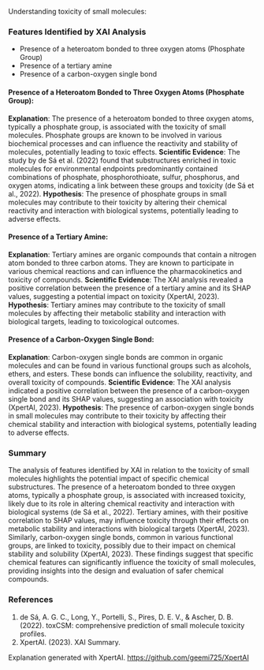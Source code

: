 Understanding toxicity of small molecules:
### Features Identified by XAI Analysis
- Presence of a heteroatom bonded to three oxygen atoms (Phosphate Group)
- Presence of a tertiary amine
- Presence of a carbon-oxygen single bond

#### Presence of a Heteroatom Bonded to Three Oxygen Atoms (Phosphate Group):
**Explanation**: The presence of a heteroatom bonded to three oxygen atoms, typically a phosphate group, is associated with the toxicity of small molecules. Phosphate groups are known to be involved in various biochemical processes and can influence the reactivity and stability of molecules, potentially leading to toxic effects.
**Scientific Evidence**: The study by de Sá et al. (2022) found that substructures enriched in toxic molecules for environmental endpoints predominantly contained combinations of phosphate, phosphorothioate, sulfur, phosphorus, and oxygen atoms, indicating a link between these groups and toxicity (de Sá et al., 2022).
**Hypothesis**: The presence of phosphate groups in small molecules may contribute to their toxicity by altering their chemical reactivity and interaction with biological systems, potentially leading to adverse effects.

#### Presence of a Tertiary Amine:
**Explanation**: Tertiary amines are organic compounds that contain a nitrogen atom bonded to three carbon atoms. They are known to participate in various chemical reactions and can influence the pharmacokinetics and toxicity of compounds.
**Scientific Evidence**: The XAI analysis revealed a positive correlation between the presence of a tertiary amine and its SHAP values, suggesting a potential impact on toxicity (XpertAI, 2023).
**Hypothesis**: Tertiary amines may contribute to the toxicity of small molecules by affecting their metabolic stability and interaction with biological targets, leading to toxicological outcomes.

#### Presence of a Carbon-Oxygen Single Bond:
**Explanation**: Carbon-oxygen single bonds are common in organic molecules and can be found in various functional groups such as alcohols, ethers, and esters. These bonds can influence the solubility, reactivity, and overall toxicity of compounds.
**Scientific Evidence**: The XAI analysis indicated a positive correlation between the presence of a carbon-oxygen single bond and its SHAP values, suggesting an association with toxicity (XpertAI, 2023).
**Hypothesis**: The presence of carbon-oxygen single bonds in small molecules may contribute to their toxicity by affecting their chemical stability and interaction with biological systems, potentially leading to adverse effects.

### Summary
The analysis of features identified by XAI in relation to the toxicity of small molecules highlights the potential impact of specific chemical substructures. The presence of a heteroatom bonded to three oxygen atoms, typically a phosphate group, is associated with increased toxicity, likely due to its role in altering chemical reactivity and interaction with biological systems (de Sá et al., 2022). Tertiary amines, with their positive correlation to SHAP values, may influence toxicity through their effects on metabolic stability and interactions with biological targets (XpertAI, 2023). Similarly, carbon-oxygen single bonds, common in various functional groups, are linked to toxicity, possibly due to their impact on chemical stability and solubility (XpertAI, 2023). These findings suggest that specific chemical features can significantly influence the toxicity of small molecules, providing insights into the design and evaluation of safer chemical compounds.

### References
1. de Sá, A. G. C., Long, Y., Portelli, S., Pires, D. E. V., & Ascher, D. B. (2022). toxCSM: comprehensive prediction of small molecule toxicity profiles.
2. XpertAI. (2023). XAI Summary.

Explanation generated with XpertAI. https://github.com/geemi725/XpertAI